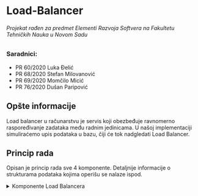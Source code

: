 <div allign="center">
  
# **Load-Balancer**
###### Projekat rađen za predmet Elementi Razvoja Softvera na Fakultetu Tehničkih Nauka u Novom Sadu
  
</div>

### Saradnici:
 - PR 60/2020 Luka Đelić
 - PR 68/2020 Stefan Milovanović
 - PR 69/2020 Momčilo Micić
 - PR 76/2020 Dušan Paripović

## Opšte informacije

Load balancer u računarstvu je servis koji obezbeđuje ravnomerno raspoređivanje zadataka među radnim jedinicama. U našoj implementaciji simuliraćemo upis podataka u bazu, čiji će tok nadgledati Load Balancer.

## Princip rada

Opisan je princip rada sve 4 komponente. Detaljnije informacije o strukturama podataka kojima operišu se nalaze ispod.

<details>
  <summary> Komponente Load Balancera </summary>
  
## Writer
  
Ova komponenta simulira pristizanje korisničkih zahteva tako što na svake dve sekunde generiče nasumičan Item i šalje ga Load Balanceru.
  
## Load Balancer
  
LB raspoređuje primljeni Item u jedan od svojih Descriptiona. Jedan Description odgovara jednom datasetu, te se na osnovu CODE-a u Itemu određuje kom datasetu i Descriptionu pripada. Nakon određenog vremena, Load Balancer pošalje jedan Description sa svim svojim Itemima jednom Workeru, odre]enom po Round Robin principu.
  
## Worker

Po prijemu Description-a, Worker Iteme iz istog prepakuje u WorkerProperty-je, i smešta ih u listu Historical Collection, i čeka da stignu OBA CODE-a koja odgovaraju jednom dataset-u. Po pristizanju oba CODE-a se svi WorkerProperty-ji iz jednog Historical Collection-a upisuju u Bazu podataka. 

## Reader
</details>
